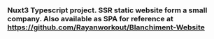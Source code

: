 ### Nuxt3 Typescript project. SSR static website form a small company. Also available as SPA for reference at https://github.com/Rayanworkout/Blanchiment-Website